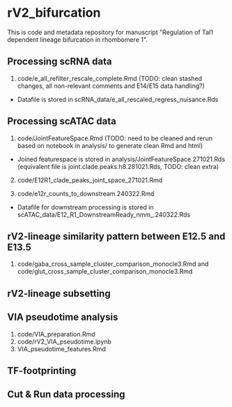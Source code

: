 # rV2_bifurcation

This is code and metadata repository for manuscript "Regulation of Tal1 dependent lineage bifurcation in rhombomere 1".

## Processing scRNA data

1. code/e_all_refilter_rescale_complete.Rmd 
(TODO: clean stashed changes, all non-relevant comments and E14/E15 data handling?)
- Datafile is stored in scRNA_data/e_all_rescaled_regress_nuisance.Rds

## Processing scATAC data

1. code/JointFeatureSpace.Rmd (TODO: need to be cleaned and rerun based on notebook in analysis/ to generate clean Rmd and html)
- Joined featurespace is stored in analysis/JointFeatureSpace.271021.Rds (equivalent file is joint.clade.peaks.h8.281021.Rds, TODO: clean extra)

2. code/E12R1_clade_peaks_joint_space_271021.Rmd

3. code/e12r_counts_to_downstream.240322.Rmd
- Datafile for downstream processing is stored in scATAC_data/E12_R1_DownstreamReady_nmm_.240322.Rds

## rV2-lineage similarity pattern between E12.5 and E13.5

1. code/gaba_cross_sample_cluster_comparison_monocle3.Rmd and code/glut_cross_sample_cluster_comparison_monocle3.Rmd

## rV2-lineage subsetting


## VIA pseudotime analysis

1. code/VIA_preparation.Rmd
2. code/rV2_VIA_pseudotime.ipynb
3. VIA_pseudotime_features.Rmd

## TF-footprinting

## Cut & Run data processing
